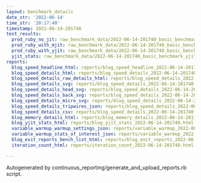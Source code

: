 ```yaml
---
layout: benchmark_details
date_str: '2022-06-14'
time_str: '20:17:40'
timestamp: 2022-06-14-201740
test_results:
  prod_ruby_no_jit: raw_benchmark_data/2022-06-14-201740_basic_benchmark_prod_ruby_no_jit.json
  prod_ruby_with_mjit: raw_benchmark_data/2022-06-14-201740_basic_benchmark_prod_ruby_with_mjit.json
  prod_ruby_with_yjit: raw_benchmark_data/2022-06-14-201740_basic_benchmark_prod_ruby_with_yjit.json
  yjit_stats: raw_benchmark_data/2022-06-14-201740_basic_benchmark_yjit_stats.json
reports:
  blog_speed_headline_html: reports/blog_speed_headline_2022-06-14-201740.html
  blog_speed_details_html: reports/blog_speed_details_2022-06-14-201740.html
  blog_speed_details_raw_details_html: reports/blog_speed_details_2022-06-14-201740.raw_details.html
  blog_speed_details_svg: reports/blog_speed_details_2022-06-14-201740.svg
  blog_speed_details_head_svg: reports/blog_speed_details_2022-06-14-201740.head.svg
  blog_speed_details_back_svg: reports/blog_speed_details_2022-06-14-201740.back.svg
  blog_speed_details_micro_svg: reports/blog_speed_details_2022-06-14-201740.micro.svg
  blog_speed_details_tripwires_json: reports/blog_speed_details_2022-06-14-201740.tripwires.json
  blog_speed_details_csv: reports/blog_speed_details_2022-06-14-201740.csv
  blog_memory_details_html: reports/blog_memory_details_2022-06-14-201740.html
  blog_yjit_stats_html: reports/blog_yjit_stats_2022-06-14-201740.html
  variable_warmup_warmup_settings_json: reports/variable_warmup_2022-06-14-201740.warmup_settings.json
  variable_warmup_stats_of_interest_json: reports/variable_warmup_2022-06-14-201740.stats_of_interest.json
  blog_exit_reports_bench_list_html: reports/blog_exit_reports_2022-06-14-201740.bench_list.html
  iteration_count_html: reports/iteration_count_2022-06-14-201740.html

---
```

Autogenerated by continuous_reporting/generate_and_upload_reports.rb script.
